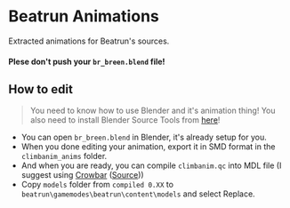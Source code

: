 # Beatrun Animations
Extracted animations for Beatrun's sources.

#### **Plese don't push your `br_breen.blend` file!**

## How to edit
> You need to know how to use Blender and it's animation thing!
> You also need to install Blender Source Tools from [here](http://steamreview.org/BlenderSourceTools/)!

* You can open `br_breen.blend` in Blender, it's already setup for you.
* When you done editing your animation, export it in SMD format in the `climbanim_anims` folder.
* And when you are ready, you can compile `climbanim.qc` into MDL file (I suggest using [Crowbar](https://github.com/ZeqMacaw/Crowbar/releases/download/v0.74/Crowbar_2023-02-16_0.74.7z) ([Source](https://github.com/ZeqMacaw/Crowbar)))
* Copy `models` folder from `compiled 0.XX` to `beatrun\gamemodes\beatrun\content\models` and select Replace.
